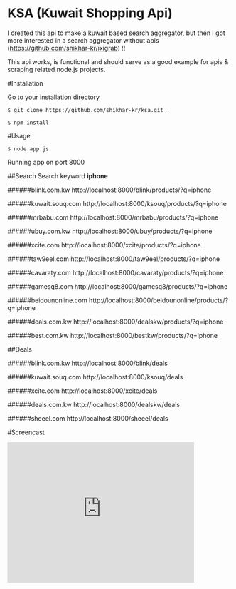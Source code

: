 # KSA (Kuwait Shopping Api)

I created this api to make a kuwait based search aggregator, but then I got more interested in a search aggregator without apis (https://github.com/shikhar-kr/ixigrab) !!

This api works, is functional and should serve as a good example for apis & scraping related node.js projects.

#Installation

Go to your installation directory

`$ git clone https://github.com/shikhar-kr/ksa.git .`

`$ npm install`

#Usage

`$ node app.js`

Running app on port 8000

##Search 
Search keyword **iphone**

######blink.com.kw
http://localhost:8000/blink/products/?q=iphone

######kuwait.souq.com
http://localhost:8000/ksouq/products/?q=iphone

######mrbabu.com
http://localhost:8000/mrbabu/products/?q=iphone

######ubuy.com.kw
http://localhost:8000/ubuy/products/?q=iphone

######xcite.com
http://localhost:8000/xcite/products/?q=iphone

######taw9eel.com
http://localhost:8000/taw9eel/products/?q=iphone

######cavaraty.com
http://localhost:8000/cavaraty/products/?q=iphone

######gamesq8.com
http://localhost:8000/gamesq8/products/?q=iphone

######beidounonline.com
http://localhost:8000/beidounonline/products/?q=iphone

######deals.com.kw
http://localhost:8000/dealskw/products/?q=iphone

######best.com.kw
http://localhost:8000/bestkw/products/?q=iphone

##Deals

######blink.com.kw
http://localhost:8000/blink/deals

######kuwait.souq.com
http://localhost:8000/ksouq/deals

######xcite.com
http://localhost:8000/xcite/deals

######deals.com.kw
http://localhost:8000/dealskw/deals

######sheeel.com
http://localhost:8000/sheeel/deals

#Screencast

<iframe width="420" height="315" src="https://www.youtube.com/embed/F5ah6f5spho" frameborder="0" allowfullscreen></iframe>
